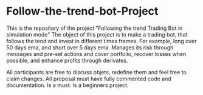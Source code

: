 # Follow-the-trend-bot-Project
This is the repositary of the project "Following the trend Trading Bot in simulation mode"
The object of this project is to make a trading bot, that follows the tend and invest in different times frames. For example, long over 50 days ema, and short over 5 days ema. Manages its risk through messages and pre-set actions and cover portfolio, recover losses when possible, and enhance profits through derivates.

All participants are free to discuss objets, redefine them and feel free to claim changes. All proposal must have fully commented code and documentation. Is a must. Is a beginners project.
